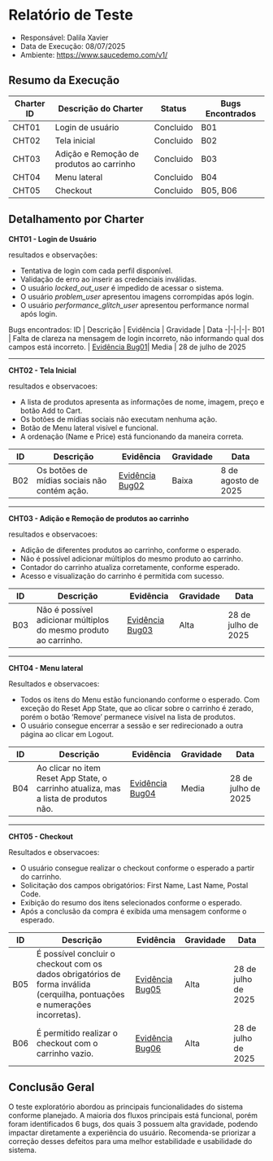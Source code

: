 # Relatório de Teste

* Responsável: Dalila Xavier
* Data de Execução: 08/07/2025
* Ambiente: https://www.saucedemo.com/v1/

## Resumo da Execução

|Charter ID| Descrição do Charter | Status | Bugs Encontrados | 
|-|-|-|-|
CHT01 | Login de usuário | Concluido | B01
CHT02 | Tela inicial | Concluido | B02
CHT03 | Adição e Remoção de produtos ao carrinho | Concluido | B03
CHT04 | Menu lateral | Concluido | B04
CHT05 | Checkout | Concluido | B05, B06

## Detalhamento por Charter

**CHT01 - Login de Usuário**

resultados e observações:
* Tentativa de login com cada perfil disponível.
* Validação de erro ao inserir as credenciais inválidas.
* O usuário *locked_out_user* é impedido de acessar o sistema.
* O usuário *problem_user* apresentou imagens corrompidas após login.
* O usuário *performance_glitch_user* apresentou performance normal após login.

Bugs encontrados:
ID | Descrição | Evidência | Gravidade | Data 
-|-|-|-|-
B01 | Falta de clareza na mensagem de login incorreto, não informando qual dos campos está incorreto. | [Evidência Bug01](https://jam.dev/c/1b11d5e5-a453-4233-b073-71d2bd80ec11)| Media | 28 de julho de 2025

---

**CHT02 - Tela Inicial**

resultados e observacoes:
* A lista de produtos apresenta as informações de nome, imagem, preço e botão Add to Cart.
* Os botões de mídias sociais não executam nenhuma ação.
* Botão de Menu lateral visível e funcional.
* A ordenação (Name e Price) está funcionando da maneira correta.

ID | Descrição | Evidência | Gravidade | Data
-|-|-|-|-
B02 | Os botões de mídias sociais não contém ação. | [Evidência Bug02](https://jam.dev/c/adee61d4-284e-462b-b605-58f7fae4ad12)| Baixa | 8 de agosto de 2025
---

**CHT03 - Adição e Remoção de produtos ao carrinho**

resultados e observacoes:
* Adição de diferentes produtos ao carrinho, conforme o esperado.
* Não é possível adicionar múltiplos do mesmo produto ao carrinho.
* Contador do carrinho atualiza corretamente, conforme esperado.
* Acesso e visualização do carrinho é permitida com sucesso.

ID | Descrição | Evidência | Gravidade | Data
-|-|-|-|-
B03 | Não é possível adicionar múltiplos do mesmo produto ao carrinho. | [Evidência Bug03](https://jam.dev/c/35f49baa-653f-493e-84d2-1e8337fdcde1) | Alta | 28 de julho de 2025

---

**CHT04 - Menu lateral**

Resultados e observacoes:
* Todos os itens do Menu estão funcionando conforme o esperado. Com exceção do Reset App State, que ao clicar sobre o carrinho é zerado, porém o botão ‘Remove’ permanece visível na lista de produtos.
* O usuário consegue encerrar a sessão e ser redirecionado a outra página ao clicar em Logout.

ID | Descrição | Evidência | Gravidade | Data
---| --------- |-----------|-------|------
B04 | Ao clicar no item Reset App State, o carrinho atualiza, mas a lista de produtos não. | [Evidência Bug04](https://jam.dev/c/9fc517f3-2ab5-4518-8d6c-440e36048836)| Media | 28 de julho de 2025

---

**CHT05 - Checkout**

Resultados e observacoes:
* O usuário consegue realizar o checkout conforme o esperado a partir do carrinho. 
* Solicitação dos campos obrigatórios: First Name, Last Name, Postal Code.
* Exibição do resumo dos itens selecionados conforme o esperado.
* Após a conclusão da compra é exibida uma mensagem conforme o esperado.

ID | Descrição | Evidência | Gravidade | Data
-|-|-|-|-
B05 | É possível concluir o checkout com os dados obrigatórios de forma inválida (cerquilha, pontuações e numerações incorretas). | [Evidência Bug05](https://jam.dev/c/45482205-d383-4894-95ca-1428748e7bb6)| Alta | 28 de julho de 2025
B06 | É permitido realizar o checkout com o carrinho vazio. |[Evidência Bug06](https://jam.dev/c/ea3aae2a-45dc-4b0f-a7a8-ef38de4cc0b7)| Alta | 28 de julho de 2025


## Conclusão Geral

O teste exploratório abordou as principais funcionalidades do sistema conforme planejado. A maioria dos fluxos principais está funcional, porém foram identificados 6 bugs, dos quais 3 possuem alta gravidade, podendo impactar diretamente a experiência do usuário. Recomenda-se priorizar a correção desses defeitos para uma melhor estabilidade e usabilidade do sistema.










